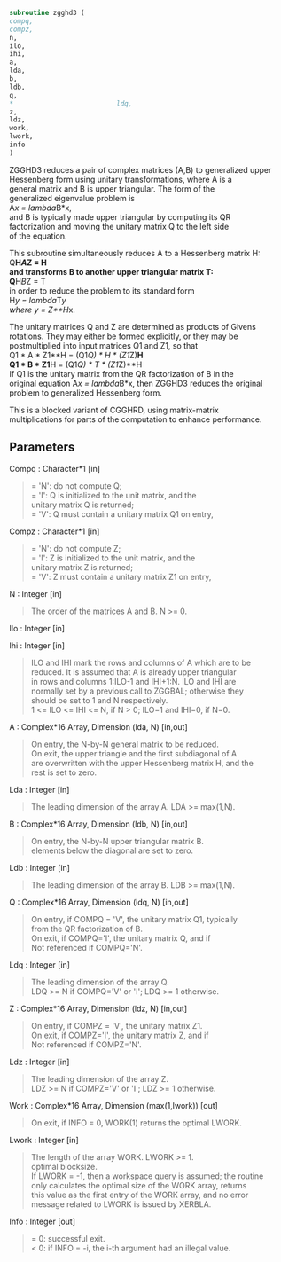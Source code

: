 ```fortran  
subroutine zgghd3 (  
compq,  
compz,  
n,  
ilo,  
ihi,  
a,  
lda,  
b,  
ldb,  
q,  
*                          ldq,  
z,  
ldz,  
work,  
lwork,  
info  
)  
```  
  
ZGGHD3 reduces a pair of complex matrices (A,B) to generalized upper  
Hessenberg form using unitary transformations, where A is a  
general matrix and B is upper triangular.  The form of the  
generalized eigenvalue problem is  
A*x = lambda*B*x,  
and B is typically made upper triangular by computing its QR  
factorization and moving the unitary matrix Q to the left side  
of the equation.  
  
This subroutine simultaneously reduces A to a Hessenberg matrix H:  
Q**H*A*Z = H  
and transforms B to another upper triangular matrix T:  
Q**H*B*Z = T  
in order to reduce the problem to its standard form  
H*y = lambda*T*y  
where y = Z**H*x.  
  
The unitary matrices Q and Z are determined as products of Givens  
rotations.  They may either be formed explicitly, or they may be  
postmultiplied into input matrices Q1 and Z1, so that  
Q1 * A * Z1**H = (Q1*Q) * H * (Z1*Z)**H  
Q1 * B * Z1**H = (Q1*Q) * T * (Z1*Z)**H  
If Q1 is the unitary matrix from the QR factorization of B in the  
original equation A*x = lambda*B*x, then ZGGHD3 reduces the original  
problem to generalized Hessenberg form.  
  
This is a blocked variant of CGGHRD, using matrix-matrix  
multiplications for parts of the computation to enhance performance.  
  
## Parameters  
Compq : Character*1 [in]  
> = 'N': do not compute Q;  
> = 'I': Q is initialized to the unit matrix, and the  
> unitary matrix Q is returned;  
> = 'V': Q must contain a unitary matrix Q1 on entry,  
  
Compz : Character*1 [in]  
> = 'N': do not compute Z;  
> = 'I': Z is initialized to the unit matrix, and the  
> unitary matrix Z is returned;  
> = 'V': Z must contain a unitary matrix Z1 on entry,  
  
N : Integer [in]  
> The order of the matrices A and B.  N >= 0.  
  
Ilo : Integer [in]  
  
Ihi : Integer [in]  
> ILO and IHI mark the rows and columns of A which are to be  
> reduced.  It is assumed that A is already upper triangular  
> in rows and columns 1:ILO-1 and IHI+1:N.  ILO and IHI are  
> normally set by a previous call to ZGGBAL; otherwise they  
> should be set to 1 and N respectively.  
> 1 <= ILO <= IHI <= N, if N > 0; ILO=1 and IHI=0, if N=0.  
  
A : Complex*16 Array, Dimension (lda, N) [in,out]  
> On entry, the N-by-N general matrix to be reduced.  
> On exit, the upper triangle and the first subdiagonal of A  
> are overwritten with the upper Hessenberg matrix H, and the  
> rest is set to zero.  
  
Lda : Integer [in]  
> The leading dimension of the array A.  LDA >= max(1,N).  
  
B : Complex*16 Array, Dimension (ldb, N) [in,out]  
> On entry, the N-by-N upper triangular matrix B.  
> elements below the diagonal are set to zero.  
  
Ldb : Integer [in]  
> The leading dimension of the array B.  LDB >= max(1,N).  
  
Q : Complex*16 Array, Dimension (ldq, N) [in,out]  
> On entry, if COMPQ = 'V', the unitary matrix Q1, typically  
> from the QR factorization of B.  
> On exit, if COMPQ='I', the unitary matrix Q, and if  
> Not referenced if COMPQ='N'.  
  
Ldq : Integer [in]  
> The leading dimension of the array Q.  
> LDQ >= N if COMPQ='V' or 'I'; LDQ >= 1 otherwise.  
  
Z : Complex*16 Array, Dimension (ldz, N) [in,out]  
> On entry, if COMPZ = 'V', the unitary matrix Z1.  
> On exit, if COMPZ='I', the unitary matrix Z, and if  
> Not referenced if COMPZ='N'.  
  
Ldz : Integer [in]  
> The leading dimension of the array Z.  
> LDZ >= N if COMPZ='V' or 'I'; LDZ >= 1 otherwise.  
  
Work : Complex*16 Array, Dimension (max(1,lwork)) [out]  
> On exit, if INFO = 0, WORK(1) returns the optimal LWORK.  
  
Lwork : Integer [in]  
> The length of the array WORK. LWORK >= 1.  
> optimal blocksize.  
> If LWORK = -1, then a workspace query is assumed; the routine  
> only calculates the optimal size of the WORK array, returns  
> this value as the first entry of the WORK array, and no error  
> message related to LWORK is issued by XERBLA.  
  
Info : Integer [out]  
> = 0:  successful exit.  
> < 0:  if INFO = -i, the i-th argument had an illegal value.  
  
